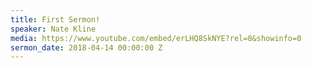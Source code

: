 ```yaml
---
title: First Sermon!
speaker: Nate Kline
media: https://www.youtube.com/embed/erLHQ8SkNYE?rel=0&showinfo=0
sermon_date: 2018-04-14 00:00:00 Z
---
```

